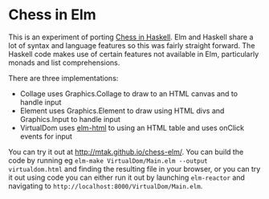 Chess in Elm
============

This is an experiment of porting [Chess in
Haskell](https://github.com/mtak/chess-hs). Elm and Haskell share a lot of
syntax and language features so this was fairly straight forward. The Haskell
code makes use of certain features not available in Elm, particularly
monads and list comprehensions.

There are three implementations:

* Collage uses Graphics.Collage to draw to an HTML canvas and to handle input
* Element uses Graphics.Element to draw using HTML divs and Graphics.Input to handle input
* VirtualDom uses [elm-html](https://github.com/evancz/elm-html) to using an HTML table and uses onClick events for input

You can try it out at http://mtak.github.io/chess-elm/. You can build the code
by running eg `elm-make VirtualDom/Main.elm --output virtualdom.html` and
finding the resulting file in your browser, or you can try it out using code
you can either run it out by launching `elm-reactor` and navigating to
`http://localhost:8000/VirtualDom/Main.elm`.
